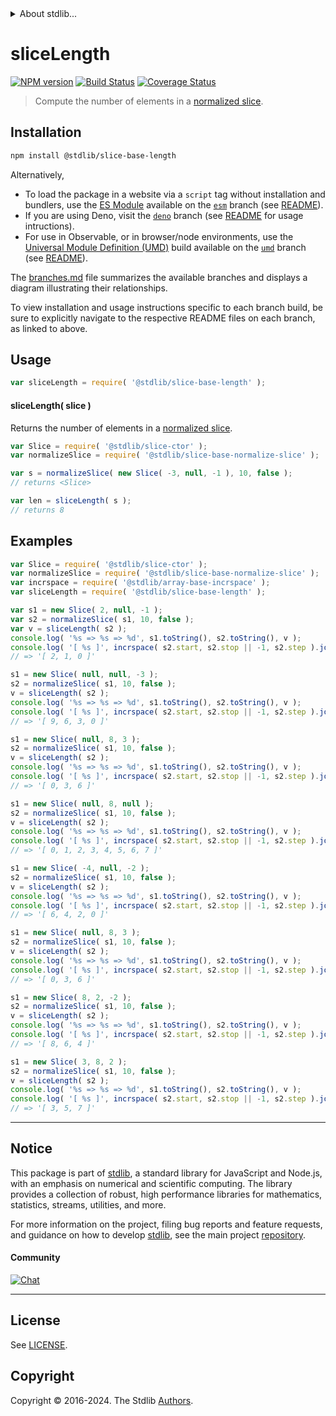 <!--

@license Apache-2.0

Copyright (c) 2023 The Stdlib Authors.

Licensed under the Apache License, Version 2.0 (the "License");
you may not use this file except in compliance with the License.
You may obtain a copy of the License at

   http://www.apache.org/licenses/LICENSE-2.0

Unless required by applicable law or agreed to in writing, software
distributed under the License is distributed on an "AS IS" BASIS,
WITHOUT WARRANTIES OR CONDITIONS OF ANY KIND, either express or implied.
See the License for the specific language governing permissions and
limitations under the License.

-->


<details>
  <summary>
    About stdlib...
  </summary>
  <p>We believe in a future in which the web is a preferred environment for numerical computation. To help realize this future, we've built stdlib. stdlib is a standard library, with an emphasis on numerical and scientific computation, written in JavaScript (and C) for execution in browsers and in Node.js.</p>
  <p>The library is fully decomposable, being architected in such a way that you can swap out and mix and match APIs and functionality to cater to your exact preferences and use cases.</p>
  <p>When you use stdlib, you can be absolutely certain that you are using the most thorough, rigorous, well-written, studied, documented, tested, measured, and high-quality code out there.</p>
  <p>To join us in bringing numerical computing to the web, get started by checking us out on <a href="https://github.com/stdlib-js/stdlib">GitHub</a>, and please consider <a href="https://opencollective.com/stdlib">financially supporting stdlib</a>. We greatly appreciate your continued support!</p>
</details>

# sliceLength

[![NPM version][npm-image]][npm-url] [![Build Status][test-image]][test-url] [![Coverage Status][coverage-image]][coverage-url] <!-- [![dependencies][dependencies-image]][dependencies-url] -->

> Compute the number of elements in a [normalized slice][@stdlib/slice/base/normalize-slice].

<!-- Section to include introductory text. Make sure to keep an empty line after the intro `section` element and another before the `/section` close. -->

<section class="intro">

</section>

<!-- /.intro -->

<!-- Package usage documentation. -->

<section class="installation">

## Installation

```bash
npm install @stdlib/slice-base-length
```

Alternatively,

-   To load the package in a website via a `script` tag without installation and bundlers, use the [ES Module][es-module] available on the [`esm`][esm-url] branch (see [README][esm-readme]).
-   If you are using Deno, visit the [`deno`][deno-url] branch (see [README][deno-readme] for usage intructions).
-   For use in Observable, or in browser/node environments, use the [Universal Module Definition (UMD)][umd] build available on the [`umd`][umd-url] branch (see [README][umd-readme]).

The [branches.md][branches-url] file summarizes the available branches and displays a diagram illustrating their relationships.

To view installation and usage instructions specific to each branch build, be sure to explicitly navigate to the respective README files on each branch, as linked to above.

</section>

<section class="usage">

## Usage

```javascript
var sliceLength = require( '@stdlib/slice-base-length' );
```

<a name="main"></a>

#### sliceLength( slice )

Returns the number of elements in a [normalized slice][@stdlib/slice/base/normalize-slice].

```javascript
var Slice = require( '@stdlib/slice-ctor' );
var normalizeSlice = require( '@stdlib/slice-base-normalize-slice' );

var s = normalizeSlice( new Slice( -3, null, -1 ), 10, false );
// returns <Slice>

var len = sliceLength( s );
// returns 8
```

</section>

<!-- /.usage -->

<!-- Package usage notes. Make sure to keep an empty line after the `section` element and another before the `/section` close. -->

<section class="notes">

</section>

<!-- /.notes -->

<!-- Package usage examples. -->

<section class="examples">

## Examples

<!-- eslint no-undef: "error" -->

```javascript
var Slice = require( '@stdlib/slice-ctor' );
var normalizeSlice = require( '@stdlib/slice-base-normalize-slice' );
var incrspace = require( '@stdlib/array-base-incrspace' );
var sliceLength = require( '@stdlib/slice-base-length' );

var s1 = new Slice( 2, null, -1 );
var s2 = normalizeSlice( s1, 10, false );
var v = sliceLength( s2 );
console.log( '%s => %s => %d', s1.toString(), s2.toString(), v );
console.log( '[ %s ]', incrspace( s2.start, s2.stop || -1, s2.step ).join( ', ' ) );
// => '[ 2, 1, 0 ]'

s1 = new Slice( null, null, -3 );
s2 = normalizeSlice( s1, 10, false );
v = sliceLength( s2 );
console.log( '%s => %s => %d', s1.toString(), s2.toString(), v );
console.log( '[ %s ]', incrspace( s2.start, s2.stop || -1, s2.step ).join( ', ' ) );
// => '[ 9, 6, 3, 0 ]'

s1 = new Slice( null, 8, 3 );
s2 = normalizeSlice( s1, 10, false );
v = sliceLength( s2 );
console.log( '%s => %s => %d', s1.toString(), s2.toString(), v );
console.log( '[ %s ]', incrspace( s2.start, s2.stop || -1, s2.step ).join( ', ' ) );
// => '[ 0, 3, 6 ]'

s1 = new Slice( null, 8, null );
s2 = normalizeSlice( s1, 10, false );
v = sliceLength( s2 );
console.log( '%s => %s => %d', s1.toString(), s2.toString(), v );
console.log( '[ %s ]', incrspace( s2.start, s2.stop || -1, s2.step ).join( ', ' ) );
// => '[ 0, 1, 2, 3, 4, 5, 6, 7 ]'

s1 = new Slice( -4, null, -2 );
s2 = normalizeSlice( s1, 10, false );
v = sliceLength( s2 );
console.log( '%s => %s => %d', s1.toString(), s2.toString(), v );
console.log( '[ %s ]', incrspace( s2.start, s2.stop || -1, s2.step ).join( ', ' ) );
// => '[ 6, 4, 2, 0 ]'

s1 = new Slice( null, 8, 3 );
s2 = normalizeSlice( s1, 10, false );
v = sliceLength( s2 );
console.log( '%s => %s => %d', s1.toString(), s2.toString(), v );
console.log( '[ %s ]', incrspace( s2.start, s2.stop || -1, s2.step ).join( ', ' ) );
// => '[ 0, 3, 6 ]'

s1 = new Slice( 8, 2, -2 );
s2 = normalizeSlice( s1, 10, false );
v = sliceLength( s2 );
console.log( '%s => %s => %d', s1.toString(), s2.toString(), v );
console.log( '[ %s ]', incrspace( s2.start, s2.stop || -1, s2.step ).join( ', ' ) );
// => '[ 8, 6, 4 ]'

s1 = new Slice( 3, 8, 2 );
s2 = normalizeSlice( s1, 10, false );
v = sliceLength( s2 );
console.log( '%s => %s => %d', s1.toString(), s2.toString(), v );
console.log( '[ %s ]', incrspace( s2.start, s2.stop || -1, s2.step ).join( ', ' ) );
// => '[ 3, 5, 7 ]'
```

</section>

<!-- /.examples -->

<!-- Section to include cited references. If references are included, add a horizontal rule *before* the section. Make sure to keep an empty line after the `section` element and another before the `/section` close. -->

<section class="references">

</section>

<!-- /.references -->

<!-- Section for related `stdlib` packages. Do not manually edit this section, as it is automatically populated. -->

<section class="related">

</section>

<!-- /.related -->

<!-- Section for all links. Make sure to keep an empty line after the `section` element and another before the `/section` close. -->


<section class="main-repo" >

* * *

## Notice

This package is part of [stdlib][stdlib], a standard library for JavaScript and Node.js, with an emphasis on numerical and scientific computing. The library provides a collection of robust, high performance libraries for mathematics, statistics, streams, utilities, and more.

For more information on the project, filing bug reports and feature requests, and guidance on how to develop [stdlib][stdlib], see the main project [repository][stdlib].

#### Community

[![Chat][chat-image]][chat-url]

---

## License

See [LICENSE][stdlib-license].


## Copyright

Copyright &copy; 2016-2024. The Stdlib [Authors][stdlib-authors].

</section>

<!-- /.stdlib -->

<!-- Section for all links. Make sure to keep an empty line after the `section` element and another before the `/section` close. -->

<section class="links">

[npm-image]: http://img.shields.io/npm/v/@stdlib/slice-base-length.svg
[npm-url]: https://npmjs.org/package/@stdlib/slice-base-length

[test-image]: https://github.com/stdlib-js/slice-base-length/actions/workflows/test.yml/badge.svg?branch=v0.2.0
[test-url]: https://github.com/stdlib-js/slice-base-length/actions/workflows/test.yml?query=branch:v0.2.0

[coverage-image]: https://img.shields.io/codecov/c/github/stdlib-js/slice-base-length/main.svg
[coverage-url]: https://codecov.io/github/stdlib-js/slice-base-length?branch=main

<!--

[dependencies-image]: https://img.shields.io/david/stdlib-js/slice-base-length.svg
[dependencies-url]: https://david-dm.org/stdlib-js/slice-base-length/main

-->

[chat-image]: https://img.shields.io/gitter/room/stdlib-js/stdlib.svg
[chat-url]: https://app.gitter.im/#/room/#stdlib-js_stdlib:gitter.im

[stdlib]: https://github.com/stdlib-js/stdlib

[stdlib-authors]: https://github.com/stdlib-js/stdlib/graphs/contributors

[umd]: https://github.com/umdjs/umd
[es-module]: https://developer.mozilla.org/en-US/docs/Web/JavaScript/Guide/Modules

[deno-url]: https://github.com/stdlib-js/slice-base-length/tree/deno
[deno-readme]: https://github.com/stdlib-js/slice-base-length/blob/deno/README.md
[umd-url]: https://github.com/stdlib-js/slice-base-length/tree/umd
[umd-readme]: https://github.com/stdlib-js/slice-base-length/blob/umd/README.md
[esm-url]: https://github.com/stdlib-js/slice-base-length/tree/esm
[esm-readme]: https://github.com/stdlib-js/slice-base-length/blob/esm/README.md
[branches-url]: https://github.com/stdlib-js/slice-base-length/blob/main/branches.md

[stdlib-license]: https://raw.githubusercontent.com/stdlib-js/slice-base-length/main/LICENSE

[@stdlib/slice/base/normalize-slice]: https://github.com/stdlib-js/slice-base-normalize-slice

</section>

<!-- /.links -->
